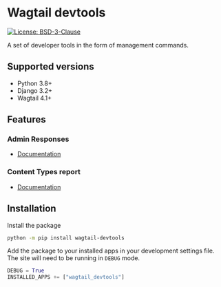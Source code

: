 # Wagtail devtools

[![License: BSD-3-Clause](https://img.shields.io/badge/License-BSD--3--Clause-blue.svg)](https://opensource.org/licenses/BSD-3-Clause)

A set of developer tools in the form of management commands.

## Supported versions

- Python 3.8+
- Django 3.2+
- Wagtail 4.1+

## Features

### Admin Responses

- [Documentation](docs/admin_responses.md)

### Content Types report

- [Documentation](docs/content_types.md)

## Installation

Install the package

```bash
python -m pip install wagtail-devtools
```

Add the package to your installed apps in your development settings file. The site will need to be running in `DEBUG` mode.

```python
DEBUG = True
INSTALLED_APPS += ["wagtail_devtools"]
```
